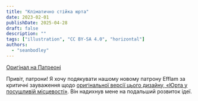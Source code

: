 ```yaml
---
title: "Кліматично стійка юрта"
date: 2023-02-01
publishDate: 2025-04-28
draft: false
description: ""
tags: ["illustration", "CC BY-SA 4.0", "horizontal"]
authors:
  - "seanbodley"
---
```


[Оригінал на Патреоні](https://www.patreon.com/posts/climate-yurt-36972796)

Привіт, патрони! Я хочу подякувати нашому новому патрону Efflam за критичні зауваження щодо [оригінальної версії цього дизайну, «Юрта у посушливій місцевості»](https://www.patreon.com/posts/35331381). Він надихнув мене на подальший розвиток ідеї.

